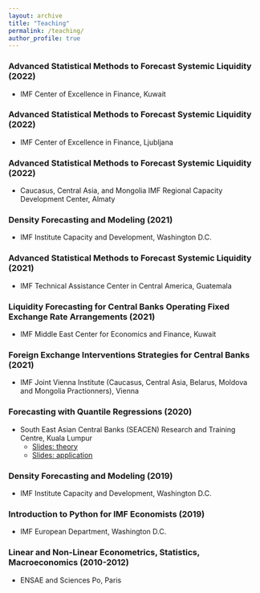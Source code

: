```yaml
---
layout: archive
title: "Teaching"
permalink: /teaching/
author_profile: true
---
```


### Advanced Statistical Methods to Forecast Systemic Liquidity (2022)
* IMF Center of Excellence in Finance, Kuwait

### Advanced Statistical Methods to Forecast Systemic Liquidity (2022)
* IMF Center of Excellence in Finance, Ljubljana

### Advanced Statistical Methods to Forecast Systemic Liquidity (2022)
* Caucasus, Central Asia, and Mongolia IMF Regional Capacity Development Center, Almaty

### Density Forecasting and Modeling (2021)
* IMF Institute Capacity and Development, Washington D.C. 

### Advanced Statistical Methods to Forecast Systemic Liquidity (2021)
* IMF Technical Assistance Center in Central America, Guatemala 

### Liquidity Forecasting for Central Banks Operating Fixed Exchange Rate Arrangements (2021)
* IMF Middle East Center for Economics and Finance, Kuwait

### Foreign Exchange Interventions Strategies for Central Banks (2021)
* IMF Joint Vienna Institute (Caucasus, Central Asia, Belarus, Moldova and Mongolia Practionners), Vienna

### Forecasting with Quantile Regressions (2020) 
* South East Asian Central Banks (SEACEN) Research and Training Centre, Kuala Lumpur
  * [Slides: theory](https://github.com/romainlafarguette/romainlafarguette.github.io/blob/master/files/GaR_SEACEN_Theory.pdf)
  * [Slides: application](https://github.com/romainlafarguette/romainlafarguette.github.io/blob/master/files/GaR_SEACEN_Applications.pdf)

### Density Forecasting and Modeling (2019)
* IMF Institute Capacity and Development, Washington D.C. 

### Introduction to Python for IMF Economists (2019)
* IMF European Department, Washington D.C.

### Linear and Non-Linear Econometrics, Statistics, Macroeconomics (2010-2012)
* ENSAE and Sciences Po, Paris

